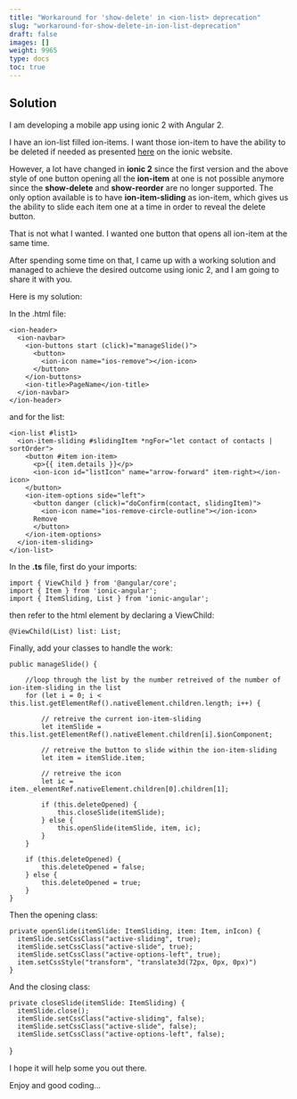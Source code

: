 ```yaml
---
title: "Workaround for 'show-delete' in <ion-list> deprecation"
slug: "workaround-for-show-delete-in-ion-list-deprecation"
draft: false
images: []
weight: 9965
type: docs
toc: true
---
```


## Solution
I am developing a mobile app using ionic 2 with Angular 2. 

I have an ion-list filled ion-items. I want those ion-item to have the ability to be deleted if needed as presented [here][1] on the ionic website.

However, a lot have changed in **ionic 2** since the first version and the above style of one button opening all the **ion-item** at one is not possible anymore since the **show-delete** and **show-reorder** are no longer supported. The only option available is to have **ion-item-sliding** as ion-item, which gives us the ability to slide each item one at a time in order to reveal the delete button.

That is not what I wanted. I wanted one button that opens all ion-item at the same time.

After spending some time on that, I came up with a working solution and managed to achieve the desired outcome using ionic 2, and I am going to share it with you.

Here is my solution: 

In the .html file:

<!-- language: lang-html-->
    <ion-header>
      <ion-navbar>
        <ion-buttons start (click)="manageSlide()">
          <button>
            <ion-icon name="ios-remove"></ion-icon>
          </button>
        </ion-buttons>
        <ion-title>PageName</ion-title>
      </ion-navbar>
    </ion-header>

and for the list:
<!-- language: lang-html -->

    <ion-list #list1>
      <ion-item-sliding #slidingItem *ngFor="let contact of contacts | sortOrder">
        <button #item ion-item>
          <p>{{ item.details }}</p>
          <ion-icon id="listIcon" name="arrow-forward" item-right></ion-icon>
        </button>
        <ion-item-options side="left">
          <button danger (click)="doConfirm(contact, slidingItem)">
            <ion-icon name="ios-remove-circle-outline"></ion-icon>
          Remove
          </button>
        </ion-item-options>
      </ion-item-sliding>
    </ion-list>

In the **.ts** file, first do your imports:
<!-- language: lang-js -->

    import { ViewChild } from '@angular/core';
    import { Item } from 'ionic-angular';
    import { ItemSliding, List } from 'ionic-angular';

then refer to the html element by declaring a ViewChild:
<!-- language: lang-js -->

    @ViewChild(List) list: List;

Finally, add your classes to handle the work:
<!-- language: lang-js -->

    public manageSlide() {

        //loop through the list by the number retreived of the number of ion-item-sliding in the list
        for (let i = 0; i < this.list.getElementRef().nativeElement.children.length; i++) {

            // retreive the current ion-item-sliding
            let itemSlide = this.list.getElementRef().nativeElement.children[i].$ionComponent;

            // retreive the button to slide within the ion-item-sliding
            let item = itemSlide.item;

            // retreive the icon
            let ic = item._elementRef.nativeElement.children[0].children[1];

            if (this.deleteOpened) {
                this.closeSlide(itemSlide);
            } else {
                this.openSlide(itemSlide, item, ic);
            } 
        }

        if (this.deleteOpened) {
            this.deleteOpened = false;
        } else {
            this.deleteOpened = true;
        } 
    }

Then the opening class:
<!-- language: lang-js -->

    private openSlide(itemSlide: ItemSliding, item: Item, inIcon) {
      itemSlide.setCssClass("active-sliding", true);
      itemSlide.setCssClass("active-slide", true);
      itemSlide.setCssClass("active-options-left", true);
      item.setCssStyle("transform", "translate3d(72px, 0px, 0px)")
    }

And the closing class:
<!-- language: lang-js -->

    private closeSlide(itemSlide: ItemSliding) {
      itemSlide.close();
      itemSlide.setCssClass("active-sliding", false);
      itemSlide.setCssClass("active-slide", false);
      itemSlide.setCssClass("active-options-left", false);
  }

I hope it will help some you out there.

Enjoy and good coding...

  [1]: http://ionicframework.com/docs/api/directive/ionList/


